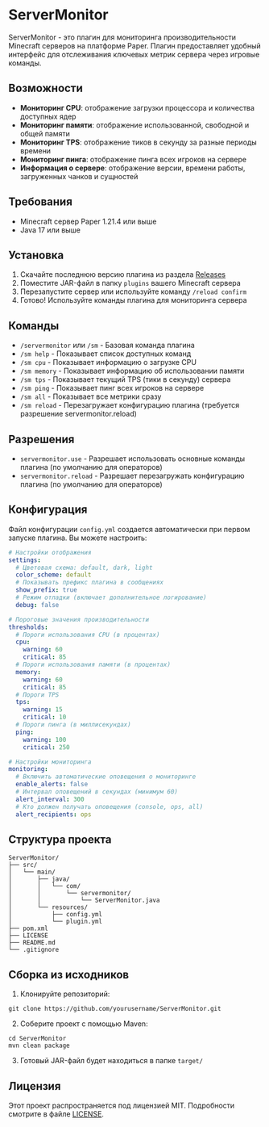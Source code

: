 # ServerMonitor

ServerMonitor - это плагин для мониторинга производительности Minecraft серверов на платформе Paper. Плагин предоставляет удобный интерфейс для отслеживания ключевых метрик сервера через игровые команды.

## Возможности

- **Мониторинг CPU**: отображение загрузки процессора и количества доступных ядер
- **Мониторинг памяти**: отображение использованной, свободной и общей памяти
- **Мониторинг TPS**: отображение тиков в секунду за разные периоды времени
- **Мониторинг пинга**: отображение пинга всех игроков на сервере
- **Информация о сервере**: отображение версии, времени работы, загруженных чанков и сущностей

## Требования

- Minecraft сервер Paper 1.21.4 или выше
- Java 17 или выше

## Установка

1. Скачайте последнюю версию плагина из раздела [Releases](https://github.com/yourusername/ServerMonitor/releases)
2. Поместите JAR-файл в папку `plugins` вашего Minecraft сервера
3. Перезапустите сервер или используйте команду `/reload confirm`
4. Готово! Используйте команды плагина для мониторинга сервера

## Команды

- `/servermonitor` или `/sm` - Базовая команда плагина
- `/sm help` - Показывает список доступных команд
- `/sm cpu` - Показывает информацию о загрузке CPU
- `/sm memory` - Показывает информацию об использовании памяти
- `/sm tps` - Показывает текущий TPS (тики в секунду) сервера
- `/sm ping` - Показывает пинг всех игроков на сервере
- `/sm all` - Показывает все метрики сразу
- `/sm reload` - Перезагружает конфигурацию плагина (требуется разрешение servermonitor.reload)

## Разрешения

- `servermonitor.use` - Разрешает использовать основные команды плагина (по умолчанию для операторов)
- `servermonitor.reload` - Разрешает перезагружать конфигурацию плагина (по умолчанию для операторов)

## Конфигурация

Файл конфигурации `config.yml` создается автоматически при первом запуске плагина. Вы можете настроить:

```yaml
# Настройки отображения
settings:
  # Цветовая схема: default, dark, light
  color_scheme: default
  # Показывать префикс плагина в сообщениях
  show_prefix: true
  # Режим отладки (включает дополнительное логирование)
  debug: false

# Пороговые значения производительности
thresholds:
  # Пороги использования CPU (в процентах)
  cpu:
    warning: 60
    critical: 85
  # Пороги использования памяти (в процентах)
  memory:
    warning: 60
    critical: 85
  # Пороги TPS
  tps:
    warning: 15
    critical: 10
  # Пороги пинга (в миллисекундах)
  ping:
    warning: 100
    critical: 250

# Настройки мониторинга
monitoring:
  # Включить автоматические оповещения о мониторинге
  enable_alerts: false
  # Интервал оповещений в секундах (минимум 60)
  alert_interval: 300
  # Кто должен получать оповещения (console, ops, all)
  alert_recipients: ops
```

## Структура проекта

```
ServerMonitor/
├── src/
│   └── main/
│       ├── java/
│       │   └── com/
│       │       └── servermonitor/
│       │           └── ServerMonitor.java
│       └── resources/
│           ├── config.yml
│           └── plugin.yml
├── pom.xml
├── LICENSE
├── README.md
└── .gitignore
```

## Сборка из исходников

1. Клонируйте репозиторий:
```
git clone https://github.com/yourusername/ServerMonitor.git
```

2. Соберите проект с помощью Maven:
```
cd ServerMonitor
mvn clean package
```

3. Готовый JAR-файл будет находиться в папке `target/`

## Лицензия

Этот проект распространяется под лицензией MIT. Подробности смотрите в файле [LICENSE](LICENSE).

